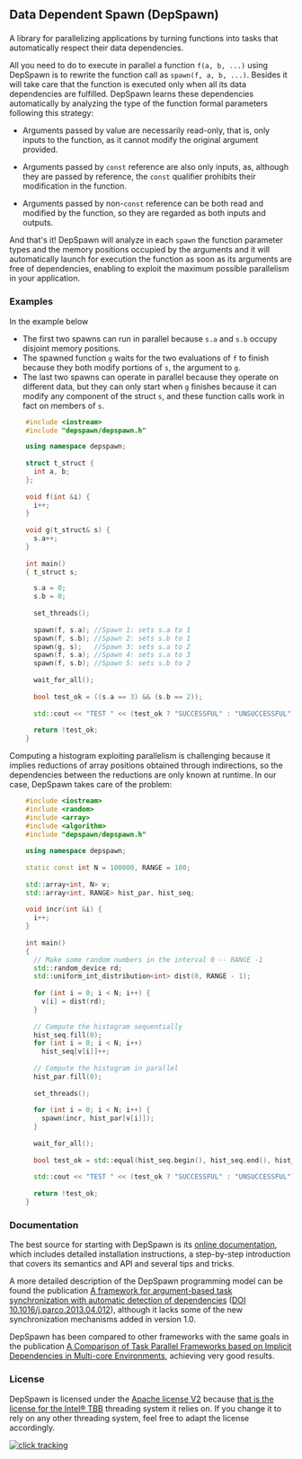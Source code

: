 ## Data Dependent Spawn (DepSpawn) </p>

A library for parallelizing applications by turning functions into tasks that automatically respect their data dependencies.

All you need to do to execute in parallel a function `f(a, b, ...)` using DepSpawn is to rewrite the function call as `spawn(f, a, b, ...)`. Besides it will take care that the function is executed only when all its data dependencies are fulfilled. DepSpawn learns these dependencies automatically by analyzing the type of the function formal parameters following this strategy:

 - Arguments passed by value are necessarily read-only, that is, only inputs to the function, as it cannot modify the original argument provided.
 
 - Arguments passed by `const` reference are also only inputs, as, although they are passed by reference, the `const` qualifier prohibits their modification in the function.
 
 - Arguments passed by non-`const` reference can be both read and modified by the function, so they are regarded as both inputs and outputs.

And that's it! DepSpawn will analyze in each `spawn` the function parameter types and the memory positions occupied by the arguments and it will automatically launch for execution the function as soon as its arguments are free of dependencies, enabling to exploit the maximum possible parallelism in your application.

### Examples

In the example below

 - The first two spawns can run in parallel because `s.a` and `s.b` occupy disjoint memory positions.
 - The spawned function `g` waits for the two evaluations of `f` to finish because they both modify portions of `s`, the argument to `g`.
 - The last two spawns can operate in parallel because they operate on different data, but they can only start when `g` finishes because it can modify any component of the struct `s`, and these function calls work in fact on members of `s`.

```cpp 
    #include <iostream>
    #include "depspawn/depspawn.h"

	using namespace depspawn;
	
	struct t_struct {
	  int a, b;
	};
	
	void f(int &i) {
	  i++;
	}
	
	void g(t_struct& s) {  
	  s.a++;
	}
	
	int main()
	{ t_struct s;

	  s.a = 0;
	  s.b = 0;
	  
	  set_threads();
	  
	  spawn(f, s.a); //Spawn 1: sets s.a to 1
	  spawn(f, s.b); //Spawn 2: sets s.b to 1
	  spawn(g, s);   //Spawn 3: sets s.a to 2
	  spawn(f, s.a); //Spawn 4: sets s.a to 3
	  spawn(f, s.b); //Spawn 5: sets s.b to 2
	  
	  wait_for_all();
	
	  bool test_ok = ((s.a == 3) && (s.b == 2));
	  
	  std::cout << "TEST " << (test_ok ? "SUCCESSFUL" : "UNSUCCESSFUL") << std::endl;
	  
	  return !test_ok;
	}
```

Computing a histogram exploiting parallelism is challenging because it implies reductions of array positions obtained through indirections, so the dependencies between the reductions are only known at runtime. In our case, DepSpawn takes care of the problem:

```cpp
	#include <iostream>
	#include <random>
	#include <array>
	#include <algorithm>
	#include "depspawn/depspawn.h"
	
	using namespace depspawn;
	
	static const int N = 100000, RANGE = 100;
	
	std::array<int, N> v;
	std::array<int, RANGE> hist_par, hist_seq;
	
	void incr(int &i) {
	  i++;
	}
	
	int main()
	{
	  // Make some random numbers in the interval 0 -- RANGE -1
	  std::random_device rd;
	  std::uniform_int_distribution<int> dist(0, RANGE - 1);
	  
	  for (int i = 0; i < N; i++) {
	    v[i] = dist(rd);
	  }
	  
	  // Compute the histogram sequentially
	  hist_seq.fill(0);
	  for (int i = 0; i < N; i++)
	    hist_seq[v[i]]++;
	    	
	  // Compute the histogram in parallel
	  hist_par.fill(0);
	  
	  set_threads();
	
	  for (int i = 0; i < N; i++) {
	    spawn(incr, hist_par[v[i]]);
	  }
	  
	  wait_for_all();
		
	  bool test_ok = std::equal(hist_seq.begin(), hist_seq.end(), hist_par.begin());
	  
	  std::cout << "TEST " << (test_ok ? "SUCCESSFUL" : "UNSUCCESSFUL") << std::endl;
	  
	  return !test_ok;
	}
```

### Documentation

The best source for starting with DepSpawn is its [online documentation](http://fraguela.github.io/depspawn/), which includes detailed installation instructions, a step-by-step introduction that covers its semantics and API and several tips and tricks.

A more detailed description of the DepSpawn programming model can be found the publication [A framework for argument-based task synchronization with automatic detection of dependencies](http://www.des.udc.es/~basilio/papers/Gonzalez13-DepSpawn.pdf) ([DOI 10.1016/j.parco.2013.04.012](http://dx.doi.org/10.1016/j.parco.2013.04.012)), although it lacks some of the new synchronization mechanisms added in version 1.0.

DepSpawn has been compared to other frameworks with the same goals in the publication [A Comparison of Task Parallel Frameworks based on Implicit Dependencies in Multi-core Environments](https://scholarspace.manoa.hawaii.edu/handle/10125/41914), achieving very good results.

### License

DepSpawn is licensed under the [Apache license V2](http://www.apache.org/licenses/) because [that is the license for the Intel® TBB](https://www.threadingbuildingblocks.org/how-tbb-licensed) threading system it relies on. If you change it to rely on any other threading system, feel free to adapt the license accordingly.

<!-- Start of StatCounter Code for Default Guide -->
<script type="text/javascript">
var sc_project=8982776; 
var sc_invisible=1; 
var sc_security="b308d290"; 
var scJsHost = (("https:" == document.location.protocol) ?
"https://secure." : "http://www.");
document.write("<sc"+"ript type='text/javascript' src='" +
scJsHost+
"statcounter.com/counter/counter.js'></"+"script>");
</script>
<noscript><div class="statcounter"><a title="click tracking"
href="http://statcounter.com/" target="_blank"><img
class="statcounter"
src="http://c.statcounter.com/8982776/0/b308d290/1/"
alt="click tracking"></a></div></noscript>
<!-- End of StatCounter Code for Default Guide -->

